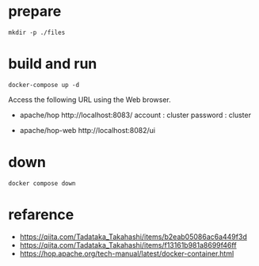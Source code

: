 # prepare
```
mkdir -p ./files
```

# build and run
```
docker-compose up -d
```
Access the following URL using the Web browser.
* apache/hop
    http://localhost:8083/
    account  : cluster
    password : cluster

* apache/hop-web
    http://localhost:8082/ui

# down
```
docker compose down
```

# refarence
* https://qiita.com/Tadataka_Takahashi/items/b2eab05086ac6a449f3d
* https://qiita.com/Tadataka_Takahashi/items/f13161b981a8699f46ff
* https://hop.apache.org/tech-manual/latest/docker-container.html

